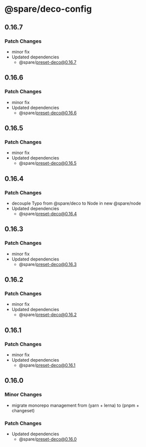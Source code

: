 # @spare/deco-config

## 0.16.7

### Patch Changes

- minor fix
- Updated dependencies
  - @spare/preset-deco@0.16.7

## 0.16.6

### Patch Changes

- minor fix
- Updated dependencies
  - @spare/preset-deco@0.16.6

## 0.16.5

### Patch Changes

- minor fix
- Updated dependencies
  - @spare/preset-deco@0.16.5

## 0.16.4

### Patch Changes

- decouple Typo from @spare/deco to Node in new @spare/node
- Updated dependencies
  - @spare/preset-deco@0.16.4

## 0.16.3

### Patch Changes

- minor fix
- Updated dependencies
  - @spare/preset-deco@0.16.3

## 0.16.2

### Patch Changes

- minor fix
- Updated dependencies
  - @spare/preset-deco@0.16.2

## 0.16.1

### Patch Changes

- minor fix
- Updated dependencies
  - @spare/preset-deco@0.16.1

## 0.16.0

### Minor Changes

- migrate monorepo management from (yarn + lerna) to (pnpm + changeset)

### Patch Changes

- Updated dependencies
  - @spare/preset-deco@0.16.0
